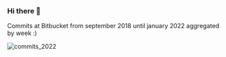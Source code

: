 ### Hi there 👋

Commits at Bitbucket from september 2018 until january 2022 aggregated by week :)


![commits_2022](https://user-images.githubusercontent.com/19720037/151716413-c5f903a8-6fdb-4372-a9f3-eb41ee0481d7.jpg)


<!--
**gabrielvieira37/gabrielvieira37** is a ✨ _special_ ✨ repository because its `README.md` (this file) appears on your GitHub profile.

Here are some ideas to get you started:

- 🔭 I’m currently working on ...
- 🌱 I’m currently learning ...
- 👯 I’m looking to collaborate on ...
- 🤔 I’m looking for help with ...
- 💬 Ask me about ...
- 📫 How to reach me: ...
- 😄 Pronouns: ...
- ⚡ Fun fact: ...
-->
